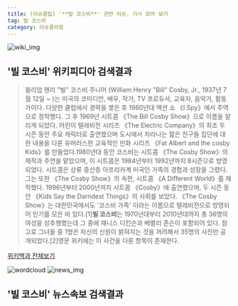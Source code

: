 ```yaml
---
title: (이슈클립) '**빌 코스비**' 관련 이슈, 기사 모아 보기
tag: 빌 코스비
category: 이슈클리핑
---
```

![wiki_img](https://user-images.githubusercontent.com/42597476/44503234-41136a80-a6d0-11e8-9071-6fc6418eafe4.png)
## **'**빌 코스비**'** 위키피디아 검색결과
>윌리엄 헨리 "빌" 코스비 주니어 (William Henry "Bill" Cosby, Jr., 1937년 7월 12일 ~ )는 미국의 코미디언, 배우, 작가, TV 프로듀서, 교육자, 음악가, 활동가이다. 다양한 클럽에서 경력을 쌓은 후 1960년대 액션 쇼 《I Spy》에서 주역으로 정착했다. 그 후 1969년 시트콤 《The Bill Cosby Show》으로 이름을 알리게 되었다. 어린이 텔레비전 시리즈 《The Electric Company》의 최초 두 시즌 동안 주요 캐릭터로 출연했으며 도시에서 자라나는 젊은 친구들 집단에 대한 내용을 다룬 유머러스한 교육적인 만화 시리즈 《Fat Albert and the cosby Kids》를 만들었다.1980년대 동안 코스비는 시트콤 《The Cosby Show》의 제작과 주연을 맡았으며, 이 시트콤은 1984년부터 1992년까지 8시즌으로 방영되었다. 시트콤은 상류 중산층 아프리카계 미국인 가족의 경험과 성장을 그렸다. 그는 또한 《The Cosby Show》의 속편, 시트콤 《A Different World》를 제작했다. 1996년부터 2000년까지 시트콤 《Cosby》에 출연했으며, 두 시즌 동안 《Kids Say the Darndest Things》의 사회를 보았다. 《The Cosby Show》는 대한민국에서도 '코스비 가족' 이라는 이름으로 텔레비전으로 방영되어 인기를 모은 바 있다.[1]**빌 코스비**는 1970년대부터 2010년대까지 총 36명의 여성을 성추행했는데 그 중에 재니스 디킨슨과 베벌리 존슨이 포함되어 있다. 참고로 그녀들 중 1명은 자신의 신원이 밝혀지는 것을 꺼려해서 35명의 사진만 공개되었다.[2]영문 위키에는 이 사건을 다룬 항목이 존재한다.

<a href="https://ko.wikipedia.org/wiki/빌 코스비" target="_blank">위키백과 전체보기</a>

![wordcloud](https://s3.ap-northeast-2.amazonaws.com/lyrics101-wordcloud/2018-09-26-1537953521.png)
![news_img](https://user-images.githubusercontent.com/42597476/44507050-1206f400-a6e4-11e8-8d98-7ffbfebb353f.png)
## **'**빌 코스비**'** 뉴스속보 검색결과

